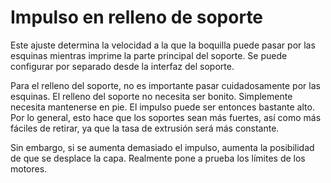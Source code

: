 Impulso en relleno de soporte
====
Este ajuste determina la velocidad a la que la boquilla puede pasar por las esquinas mientras imprime la parte principal del soporte. Se puede configurar por separado desde la interfaz del soporte.

Para el relleno del soporte, no es importante pasar cuidadosamente por las esquinas. El relleno del soporte no necesita ser bonito. Simplemente necesita mantenerse en pie. El impulso puede ser entonces bastante alto. Por lo general, esto hace que los soportes sean más fuertes, así como más fáciles de retirar, ya que la tasa de extrusión será más constante.

Sin embargo, si se aumenta demasiado el impulso, aumenta la posibilidad de que se desplace la capa. Realmente pone a prueba los límites de los motores.